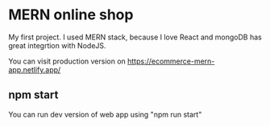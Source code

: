 # MERN online shop

My first project. I used MERN stack, because I love React and mongoDB has great integrtion with NodeJS.

You can visit production version on https://ecommerce-mern-app.netlify.app/

## npm start

You can run dev version of web app using "npm run start"